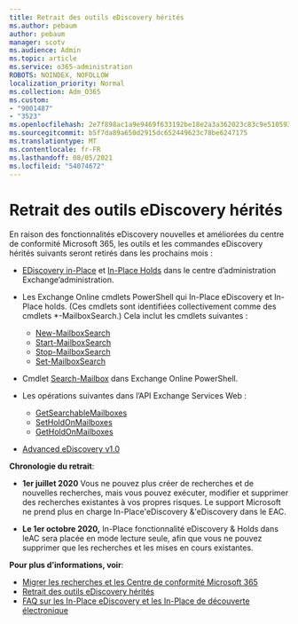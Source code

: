 ```yaml
---
title: Retrait des outils eDiscovery hérités
ms.author: pebaum
author: pebaum
manager: scotv
ms.audience: Admin
ms.topic: article
ms.service: o365-administration
ROBOTS: NOINDEX, NOFOLLOW
localization_priority: Normal
ms.collection: Adm_O365
ms.custom:
- "9001487"
- "3523"
ms.openlocfilehash: 2e7f898ac1a9e9469f633192be18e2a3a362023c83c9e510593196b5a4a0daf5
ms.sourcegitcommit: b5f7da89a650d2915dc652449623c78be6247175
ms.translationtype: MT
ms.contentlocale: fr-FR
ms.lasthandoff: 08/05/2021
ms.locfileid: "54074672"
---
```

# <a name="retirement-of-legacy-ediscovery-tools"></a>Retrait des outils eDiscovery hérités

En raison des fonctionnalités eDiscovery nouvelles et améliorées du centre de conformité Microsoft 365, les outils et les commandes eDiscovery hérités suivants seront retirés dans les prochains mois :

- [EDiscovery in-Place](https://docs.microsoft.com/exchange/security-and-compliance/in-place-ediscovery/in-place-ediscovery) et [In-Place Holds](https://docs.microsoft.com/exchange/security-and-compliance/create-or-remove-in-place-holds) dans le centre d’administration Exchange’administration.

- Les Exchange Online cmdlets PowerShell qui In-Place eDiscovery et In-Place holds. (Ces cmdlets sont identifiées collectivement comme des cmdlets *-MailboxSearch.) Cela inclut les cmdlets suivantes :

    - [New-MailboxSearch](https://docs.microsoft.com/powershell/module/exchange/policy-and-compliance-content-search/new-mailboxsearch)
    - [Start-MailboxSearch](https://docs.microsoft.com/powershell/module/exchange/policy-and-compliance-content-search/start-mailboxsearch)
    - [Stop-MailboxSearch](https://docs.microsoft.com/powershell/module/exchange/policy-and-compliance-content-search/stop-mailboxsearch)
    - [Set-MailboxSearch](https://docs.microsoft.com/powershell/module/exchange/policy-and-compliance-content-search/set-mailboxsearch)

- Cmdlet [Search-Mailbox](https://docs.microsoft.com/powershell/module/exchange/mailboxes/search-mailbox?view=exchange-ps) dans Exchange Online PowerShell.
- Les opérations suivantes dans l’API Exchange Services Web :
    - [GetSearchableMailboxes](https://docs.microsoft.com/exchange/client-developer/web-service-reference/getsearchablemailboxes-operation)
    - [SetHoldOnMailboxes](https://docs.microsoft.com/exchange/client-developer/web-service-reference/setholdonmailboxes-operation)
    - [GetHoldOnMailboxes](https://docs.microsoft.com/exchange/client-developer/web-service-reference/getholdonmailboxes-operation)

- [Advanced eDiscovery v1.0](https://docs.microsoft.com/microsoft-365/compliance/office-365-advanced-ediscovery)

**Chronologie du retrait**:
- **1er juillet 2020** Vous ne pouvez plus créer de recherches et de nouvelles recherches, mais vous pouvez exécuter, modifier et supprimer des recherches existantes à vos propres risques. Le support Microsoft ne prend plus en charge In-Place'eDiscovery &'eDiscovery dans le EAC.
    
- **Le 1er octobre 2020,** In-Place fonctionnalité eDiscovery & Holds dans leAC sera placée en mode lecture seule, afin que vous ne pouvez supprimer que les recherches et les mises en cours existantes.

**Pour plus d’informations, voir**:

 - [Migrer les recherches et les Centre de conformité Microsoft 365](https://docs.microsoft.com/microsoft-365/compliance/migrate-legacy-ediscovery-searches-and-holds)
 - [Retrait des outils eDiscovery hérités](https://docs.microsoft.com/microsoft-365/compliance/legacy-ediscovery-retirement)
 - [FAQ sur les In-Place eDiscovery et les In-Place de découverte électronique](https://docs.microsoft.com/microsoft-365/compliance/legacy-ediscovery-retirement#faqs-about-in-place-ediscovery-and-in-place-holds)



